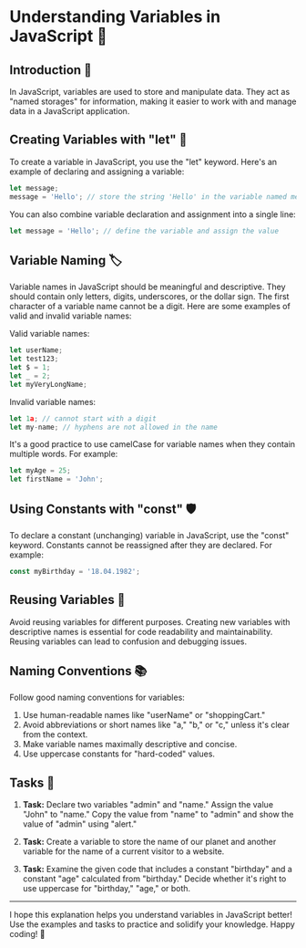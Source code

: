# Understanding Variables in JavaScript 🎯

## Introduction 📜

In JavaScript, variables are used to store and manipulate data. They act as "named storages" for information, making it easier to work with and manage data in a JavaScript application.

## Creating Variables with "let" 📝

To create a variable in JavaScript, you use the "let" keyword. Here's an example of declaring and assigning a variable:

```js
let message;
message = 'Hello'; // store the string 'Hello' in the variable named message
```

You can also combine variable declaration and assignment into a single line:

```js
let message = 'Hello'; // define the variable and assign the value
```

## Variable Naming 🏷️

Variable names in JavaScript should be meaningful and descriptive. They should contain only letters, digits, underscores, or the dollar sign. The first character of a variable name cannot be a digit. Here are some examples of valid and invalid variable names:

Valid variable names:
```js
let userName;
let test123;
let $ = 1;
let _ = 2;
let myVeryLongName;
```

Invalid variable names:
```js
let 1a; // cannot start with a digit
let my-name; // hyphens are not allowed in the name
```

It's a good practice to use camelCase for variable names when they contain multiple words. For example:
```js
let myAge = 25;
let firstName = 'John';
```

## Using Constants with "const" 🛡️

To declare a constant (unchanging) variable in JavaScript, use the "const" keyword. Constants cannot be reassigned after they are declared. For example:

```js
const myBirthday = '18.04.1982';
```

## Reusing Variables 🔁

Avoid reusing variables for different purposes. Creating new variables with descriptive names is essential for code readability and maintainability. Reusing variables can lead to confusion and debugging issues.

## Naming Conventions 📚

Follow good naming conventions for variables:

1. Use human-readable names like "userName" or "shoppingCart."
2. Avoid abbreviations or short names like "a," "b," or "c," unless it's clear from the context.
3. Make variable names maximally descriptive and concise.
4. Use uppercase constants for "hard-coded" values.

## Tasks 📝

1. **Task:** Declare two variables "admin" and "name." Assign the value "John" to "name." Copy the value from "name" to "admin" and show the value of "admin" using "alert."

2. **Task:** Create a variable to store the name of our planet and another variable for the name of a current visitor to a website.

3. **Task:** Examine the given code that includes a constant "birthday" and a constant "age" calculated from "birthday." Decide whether it's right to use uppercase for "birthday," "age," or both.

---

I hope this explanation helps you understand variables in JavaScript better! Use the examples and tasks to practice and solidify your knowledge. Happy coding! 🚀
